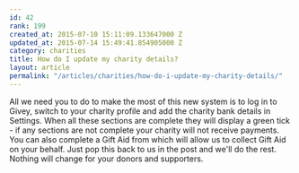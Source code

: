 ```yaml
---
id: 42
rank: 199
created_at: 2015-07-10 15:11:09.133647000 Z
updated_at: 2015-07-14 15:49:41.854905000 Z
category: charities
title: How do I update my charity details?
layout: article
permalink: "/articles/charities/how-do-i-update-my-charity-details/"
---
```

All we need you to do to make the most of this new system is to log in to Givey, switch to your charity profile and add the charity bank details in Settings. When all these sections are complete they will display a green tick - if any sections are not complete your charity will not receive payments. You can also complete a Gift Aid from which will allow us to collect Gift Aid on your behalf. Just pop this back to us in the post and we'll do the rest. Nothing will change for your donors and supporters. 